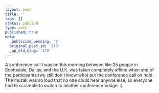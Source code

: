 ```yaml
---
layout: post
title: ''
tags: []
status: publish
type: post
published: true
meta:
  _publicize_pending: '1'
  original_post_id: '170'
  _wp_old_slug: '170'
---
```

A conference call I was on this morning between like 25 people in Scottsdale, Dallas, and the U.K. was taken completely offline when one of the participants (we still don't know who) put the conference call on hold.  The muzak was so loud that no one could hear anyone else, so everyone had to scramble to switch to another conference bridge.  :)
